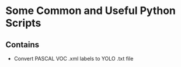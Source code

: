 # Some Common and Useful Python Scripts

## Contains
- Convert PASCAL VOC .xml labels to YOLO .txt file
